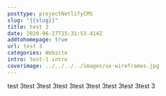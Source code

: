 ```yaml
---
posttype: projectNetlifyCMS
slug: "{{slug}}"
title: test 3
date: 2020-06-27T15:31:53.414Z
addtohomepage: true
url: test 3
categories: Website
intro: test-1 intro
coverimage: ../../../../images/ux-wireframes.jpg
---
```

test 3test 3test 3test 3test 3test 3test 3test 3test 3